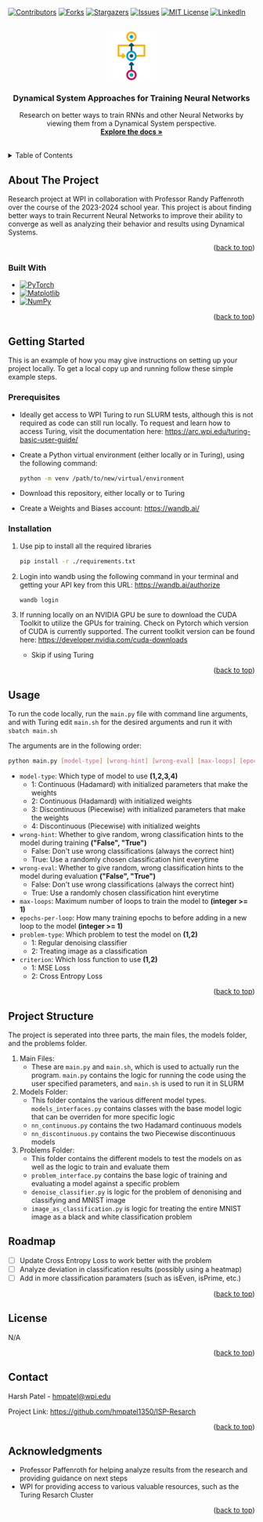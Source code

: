 <!-- Improved compatibility of back to top link: See: https://github.com/othneildrew/Best-README-Template/pull/73 -->
<a name="readme-top"></a>
<!--
*** Thanks for checking out the Best-README-Template. If you have a suggestion
*** that would make this better, please fork the repo and create a pull request
*** or simply open an issue with the tag "enhancement".
*** Don't forget to give the project a star!
*** Thanks again! Now go create something AMAZING! :D
-->



<!-- PROJECT SHIELDS -->
<!--
*** I'm using markdown "reference style" links for readability.
*** Reference links are enclosed in brackets [ ] instead of parentheses ( ).
*** See the bottom of this document for the declaration of the reference variables
*** for contributors-url, forks-url, etc. This is an optional, concise syntax you may use.
*** https://www.markdownguide.org/basic-syntax/#reference-style-links
-->
[![Contributors][contributors-shield]][contributors-url]
[![Forks][forks-shield]][forks-url]
[![Stargazers][stars-shield]][stars-url]
[![Issues][issues-shield]][issues-url]
[![MIT License][license-shield]][license-url]
[![LinkedIn][linkedin-shield]][linkedin-url]



<!-- PROJECT LOGO -->
<br />
<div align="center">
  <a href="https://github.com/hmpatel1350/ISP-Resarch">
    <img src="misc/logo.png" alt="Logo" width="100" height="100">
  </a>

<h3 align="center">Dynamical System Approaches for Training Neural Networks</h3>

  <p align="center">
    Research on better ways to train RNNs and other Neural Networks by viewing them from a Dynamical System perspective.
    <br />
    <a href="https://github.com/hmpatel1350/ISP-Resarch"><strong>Explore the docs »</strong></a>
    <br />
    <br />
    <!--<a href="https://github.com/hmpatel1350/ISP-Resarch">View Demo</a>
    ·
    <a href="https://github.com/hmpatel1350/ISP-Resarche/issues">Report Bug</a>
    ·
    <a href="https://github.com/hmpatel1350/ISP-Resarch/issues">Request Feature</a>!-->
  </p>
</div>



<!-- TABLE OF CONTENTS -->
<details>
  <summary>Table of Contents</summary>
  <ol>
    <li>
      <a href="#about-the-project">About The Project</a>
      <ul>
        <li><a href="#built-with">Built With</a></li>
      </ul>
    </li>
    <li>
      <a href="#getting-started">Getting Started</a>
      <ul>
        <li><a href="#prerequisites">Prerequisites</a></li>
        <li><a href="#installation">Installation</a></li>
      </ul>
    </li>
    <li><a href="#usage">Usage</a></li>
    <li><a href="#project-structure">Project Structure</a></li>
    <li><a href="#roadmap">Roadmap</a></li>
    <li><a href="#license">License</a></li>
    <li><a href="#contact">Contact</a></li>
    <li><a href="#acknowledgments">Acknowledgments</a></li>
  </ol>
</details>



<!-- ABOUT THE PROJECT -->
## About The Project
<!--[![Product Name Screen Shot][product-screenshot]](https://example.com)-->

Research project at WPI in collaboration with Professor Randy Paffenroth over the course of the 2023-2024 school year. 
This project is about finding better ways to train Recurrent Neural Networks to improve their ability to converge as well
as analyzing their behavior and results using Dynamical Systems.

<p align="right">(<a href="#readme-top">back to top</a>)</p>



### Built With

* [![PyTorch](https://img.shields.io/badge/PyTorch-%23EE4C2C.svg?style=for-the-badge&logo=PyTorch&logoColor=white)](https://pytorch.org/)
* [![Matplotlib](https://img.shields.io/badge/Matplotlib-%23ffffff.svg?style=for-the-badge&logo=Matplotlib&logoColor=black)](https://matplotlib.org/)
* [![NumPy](https://img.shields.io/badge/numpy-%23013243.svg?style=for-the-badge&logo=numpy&logoColor=white)](https://numpy.org/)

<p align="right">(<a href="#readme-top">back to top</a>)</p>



<!-- GETTING STARTED -->
## Getting Started

This is an example of how you may give instructions on setting up your project locally.
To get a local copy up and running follow these simple example steps.

### Prerequisites
* Ideally get access to WPI Turing to run SLURM tests, although this is not required as code can still run locally.
To request and learn how to access Turing, visit the documentation here: https://arc.wpi.edu/turing-basic-user-guide/

* Create a Python virtual environment (either locally or in Turing), using the following command:
    ```sh
  python -m venv /path/to/new/virtual/environment
    ```
* Download this repository, either locally or to Turing  

  
* Create a Weights and Biases account: https://wandb.ai/

### Installation
1. Use pip to install all the required libraries
    ```sh
    pip install -r ./requirements.txt
    ```
2. Login into wandb using the following command in your terminal and getting your API key from this URL: https://wandb.ai/authorize

    ```sh
    wandb login
    ```

3. If running locally on an NVIDIA GPU be sure to download the CUDA Toolkit to utilize the GPUs for training. Check on Pytorch
which version of CUDA is currently supported. The current toolkit version can be found here: https://developer.nvidia.com/cuda-downloads
    - Skip if using Turing

<p align="right">(<a href="#readme-top">back to top</a>)</p>



<!-- USAGE EXAMPLES -->
## Usage

To run the code locally, run the `main.py` file with command line arguments, and with Turing edit `main.sh` 
for the desired arguments and run it with ```sbatch main.sh```

The arguments are in the following order:
```sh
python main.py [model-type] [wrong-hint] [wrong-eval] [max-loops] [epochs-per-loop] [problem-type] [criterion]
```

* `model-type`: Which type of model to use **(1,2,3,4)**
  * 1: Continuous (Hadamard) with initialized parameters that make the weights
  * 2: Continuous (Hadamard) with initialized weights
  * 3: Discontinuous (Piecewise) with initialized parameters that make the weights
  * 4: Discontinuous (Piecewise) with initialized weights
* `wrong-hint`: Whether to give random, wrong classification hints to the model during training **("False", "True")**
  * False: Don't use wrong classifications (always the correct hint)
  * True: Use a randomly chosen classification hint everytime
* `wrong-eval`: Whether to give random, wrong classification hints to the model during evaluation **("False", "True")**
  * False: Don't use wrong classifications (always the correct hint)
  * True: Use a randomly chosen classification hint everytime
* `max-loops`: Maximum number of loops to train the model to **(integer >= 1)**
* `epochs-per-loop`: How many training epochs to before adding in a new loop to the model **(integer >= 1)**
* `problem-type`: Which problem to test the model on **(1,2)**
  * 1: Regular denoising classifier 
  * 2: Treating image as a classification
* `criterion`: Which loss function to use **(1,2)**
  * 1: MSE Loss
  * 2: Cross Entropy Loss

<!--_For more examples, please refer to the [Documentation](https://example.com)_-->

<p align="right">(<a href="#readme-top">back to top</a>)</p>

## Project Structure

The project is seperated into three parts, the main files, the models folder, and the problems folder.

1. Main Files:
   - These are `main.py` and `main.sh`, which is used to actually run the program. `main.py` contains the logic for running the code
   using the user specified parameters, and `main.sh` is used to run it in SLURM
2. Models Folder:
   - This folder contains the various different model types. `models_interfaces.py` contains classes with the base model
   logic that can be overriden for more specific logic
   - `nn_continuous.py` contains the two Hadamard continuous models
   - `nn_discontinuous.py` contains the two Piecewise discontinuous models
3. Problems Folder:
   - This folder contains the different models to test the models on as well as the logic to train and evaluate them
   - `problem_interface.py` contains the base logic of training and evaluating a model against a specific problem
   - `denoise_classifier.py` is logic for the problem of denonising and classifying and MNIST image
   - `image_as_classification.py` is logic for treating the entire MNIST image as a black and white classification problem

<!-- ROADMAP -->
## Roadmap

- [ ] Update Cross Entropy Loss to work better with the problem
- [ ] Analyze deviation in classification results (possibly using a heatmap)
- [ ] Add in more classification paramaters (such as isEven, isPrime, etc.)

<!--See the [open issues](https://github.com/github_username/repo_name/issues) for a full list of proposed features (and known issues).-->

<p align="right">(<a href="#readme-top">back to top</a>)</p>


<!-- LICENSE -->
## License

N/A

<p align="right">(<a href="#readme-top">back to top</a>)</p>



<!-- CONTACT -->
## Contact

Harsh Patel - hmpatel@wpi.edu

Project Link: https://github.com/hmpatel1350/ISP-Resarch

<p align="right">(<a href="#readme-top">back to top</a>)</p>



<!-- ACKNOWLEDGMENTS -->
## Acknowledgments

* Professor Paffenroth for helping analyze results from the research and providing guidance on next steps
* WPI for providing access to various valuable resources, such as the Turing Resarch Cluster

<p align="right">(<a href="#readme-top">back to top</a>)</p>



<!-- MARKDOWN LINKS & IMAGES -->
<!-- https://www.markdownguide.org/basic-syntax/#reference-style-links -->
[contributors-shield]: https://img.shields.io/github/contributors/hmpatel1350/ISP-Resarch.svg?style=for-the-badge
[contributors-url]: https://github.com/hmpatel1350/ISP-Resarch/graphs/contributors
[forks-shield]: https://img.shields.io/github/forks/hmpatel1350/ISP-Resarch.svg?style=for-the-badge
[forks-url]: https://github.com/hmpatel1350/ISP-Resarch/network/members
[stars-shield]: https://img.shields.io/github/stars/hmpatel1350/ISP-Resarch.svg?style=for-the-badge
[stars-url]: https://github.com/hmpatel1350/ISP-Resarch/stargazers
[issues-shield]: https://img.shields.io/github/issues/hmpatel1350/ISP-Resarch.svg?style=for-the-badge
[issues-url]: https://github.com/hmpatel1350/ISP-Resarch/issues
[license-shield]: https://img.shields.io/github/license/hmpatel1350/ISP-Resarch.svg?style=for-the-badge
[license-url]: https://github.com/hmpatel1350/ISP-Resarch/blob/master/LICENSE.txt
[linkedin-shield]: https://img.shields.io/badge/-LinkedIn-black.svg?style=for-the-badge&logo=linkedin&colorB=555
[linkedin-url]: https://linkedin.com/in/hmpatel1350


